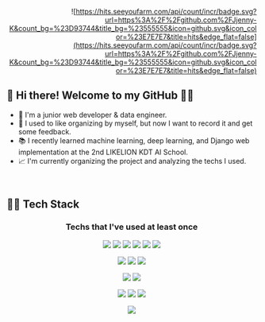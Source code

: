 <div align = "right">
  
  ![https://hits.seeyoufarm.com/api/count/incr/badge.svg?url=https%3A%2F%2Fgithub.com%2FJjenny-K&count_bg=%23D93744&title_bg=%23555555&icon=github.svg&icon_color=%23E7E7E7&title=hits&edge_flat=false](https://hits.seeyoufarm.com/api/count/incr/badge.svg?url=https%3A%2F%2Fgithub.com%2FJjenny-K&count_bg=%23D93744&title_bg=%23555555&icon=github.svg&icon_color=%23E7E7E7&title=hits&edge_flat=false)
  
</div>

## 👋 Hi there! Welcome to my GitHub 🙇‍♀️

- 🌱 I'm a junior web developer & data engineer.
- :open_file_folder: I used to like organizing by myself, but now I want to record it and get some feedback.
- 📚 I recently learned machine learning, deep learning, and Django web implementation at the 2nd LIKELION KDT AI School.
- 📈 I'm currently organizing the project and analyzing the techs I used.

<br/>

## 👩‍💻 Tech Stack

<div align = "center">
  
  ### Techs that I've used at least once

  <img src="https://img.shields.io/badge/Java-007396?style=flat-square&logo=Java&logoColor=white"/> <img src="https://img.shields.io/badge/Python-3766AB?style=flat-square&logo=Python&logoColor=white"/> <img src="https://img.shields.io/badge/HTML5-E34F26?style=flat-square&logo=HTML5&logoColor=white"/> <img src="https://img.shields.io/badge/CSS3-1572B6?style=flat-square&logo=CSS3&logoColor=white"/> <img src="https://img.shields.io/badge/JavaScript-F7DF1E?style=flat-square&logo=JavaScript&logoColor=white"/> <img src="https://img.shields.io/badge/jQuery-0769AD?style=flat-square&logo=jQuery&logoColor=white"/>

  <img src="https://img.shields.io/badge/Jsp-007396?style=flat-square&logo=Java&logoColor=white"/> <img src="https://img.shields.io/badge/Spring Framework-6DB33F?style=flat-square&logo=Spring&logoColor=white"/> <img src="https://img.shields.io/badge/Django-092E20?style=flat-square&logo=Django&logoColor=white"/>
  
  <img src="https://img.shields.io/badge/Scikit learn-F7931E?style=flat-square&logo=scikit-learn&logoColor=white"/> <img src="https://img.shields.io/badge/TensorFlow-FF6F00?style=flat-square&logo=TensorFlow&logoColor=white"/>

  <img src="https://img.shields.io/badge/MySQL-4479A1?style=flat-square&logo=MySQL&logoColor=white"/> <img src="https://img.shields.io/badge/MariaDB-003545?style=flat-square&logo=MariaDB&logoColor=white"/> <img src="https://img.shields.io/badge/SQLite-003B57?style=flat-square&logo=SQLite&logoColor=white"/>

  <img src="https://img.shields.io/badge/Apache Tomcat-F8DC75?style=flat-square&logo=Apache Tomcat&logoColor=white"/>
  
</div>

